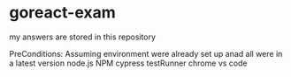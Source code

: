 # goreact-exam
my answers are stored in this repository

PreConditions:
Assuming environment were already set up anad all were in a latest version
node.js
NPM
cypress
testRunner
chrome
vs code

